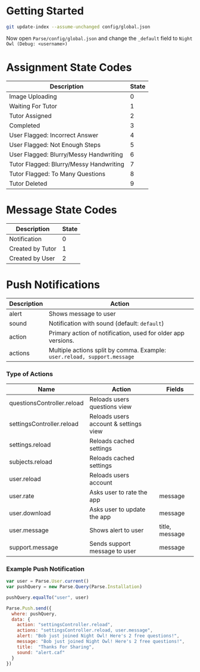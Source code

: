 # Getting Started

``` bash
git update-index --assume-unchanged config/global.json
```

Now open `Parse/config/global.json` and change the `_default` field to
`Night Owl (Debug: <username>)`

# Assignment State Codes

| Description                             | State |
|-----------------------------------------|-------|
| Image Uploading                         | 0     |
| Waiting For Tutor                       | 1     |
| Tutor Assigned                          | 2     |
| Completed                               | 3     |
| User Flagged: Incorrect Answer          | 4     |
| User Flagged: Not Enough Steps          | 5     |
| User Flagged: Blurry/Messy Handwriting  | 6     |
| Tutor Flagged: Blurry/Messy Handwriting | 7     |
| Tutor Flagged: To Many Questions        | 8     |
| Tutor Deleted                           | 9     |

# Message State Codes

| Description       | State |
|-------------------|-------|
| Notification      | 0     |
| Created by Tutor  | 1     |
| Created by User   | 2     |

# Push Notifications

| Description  | Action                                       |
|--------------|----------------------------------------------|
| alert        | Shows message to user                        |
| sound        | Notification with sound (default: `default`) |
| action       | Primary action of notification, used for older app versions. |
| actions       | Multiple actions split by comma. Example: `user.reload, support.message` |

### Type of Actions

| Name                         | Action                                         | Fields             |
|------------------------------|------------------------------------------------|--------------------|
| questionsController.reload   | Reloads users questions view                   |                    |
| settingsController.reload    | Reloads users account & settings view          |                    |
| settings.reload              | Reloads cached settings                        |                    |
| subjects.reload              | Reloads cached settings                        |                    |
| user.reload                  | Reloads users account                          |                    |
| user.rate                    | Asks user to rate the app                      | message            |
| user.download                | Asks user to update the app                    | message            |
| user.message                 | Shows alert to user                            | title, message     |
| support.message              | Sends support message to user                  | message            |

### Example Push Notification

``` javascript
var user = Parse.User.current()
var pushQuery = new Parse.Query(Parse.Installation)

pushQuery.equalTo("user", user)

Parse.Push.send({
  where: pushQuery,
  data: {
    action: "settingsController.reload",
    actions: "settingsController.reload, user.message",
    alert: "Bob just joined Night Owl! Here's 2 free questions!",
    message: "Bob just joined Night Owl! Here's 2 free questions!",
    title:  "Thanks For Sharing",
    sound: "alert.caf"
  }
})
```
